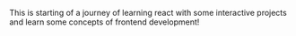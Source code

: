 This is starting of a journey of learning react with some interactive projects and learn some concepts of frontend development!
